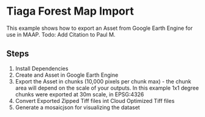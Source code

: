 # Tiaga Forest Map Import

This example shows how to export an Asset from Google Earth Engine for use in MAAP.
Todo: Add Citation to Paul M.

## Steps

1. Install Dependencies
2. Create and Asset in Google Earth Engine
3. Export the Asset in chunks (10,000 pixels per chunk max) - the chunk area will depend on the scale of your outputs. 
In this example 1x1 degree chunks were exported at 30m scale, in EPSG:4326
4. Convert Exported Zipped Tiff files int Cloud Optimized Tiff files
5. Generate a mosaicjson for visualizing the dataset
